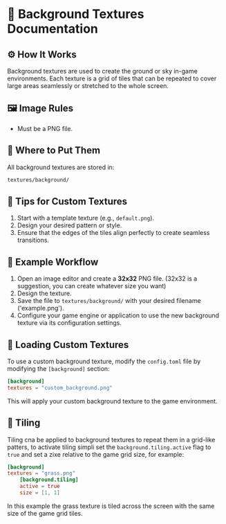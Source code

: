 # 🎑 Background Textures Documentation

## ⚙️ How It Works
Background textures are used to create the ground or sky in-game environments. Each texture is a grid of tiles that can be repeated to cover large areas seamlessly or stretched to the whole screen.

## 🖼️ Image Rules
- Must be a PNG file.

## 📁 Where to Put Them
All background textures are stored in:
```bash
textures/background/
```

## 🎨 Tips for Custom Textures
1. Start with a template texture (e.g., `default.png`).
2. Design your desired pattern or style.
3. Ensure that the edges of the tiles align perfectly to create seamless transitions.

## 🧩 Example Workflow
1. Open an image editor and create a **32x32** PNG file. (32x32 is a suggestion, you can create whatever size you want)
2. Design the texture.
3. Save the file to `textures/background/` with your desired filename ('example.png').
4. Configure your game engine or application to use the new background texture via its configuration settings.

## 🎨 Loading Custom Textures
To use a custom background texture, modify the `config.toml` file by modifying the `[background]` section:
```toml
[background]
textures = "custom_background.png"
```

This will apply your custom background texture to the game environment.

## 🏁 Tiling
Tiling cna be applied to background textures to repeat them in a grid-like patters, to activate tiling simpli set the `background.tiling.active` flag to `true` and set a zixe relative to the game grid size, for example:
```toml
[background]
textures = "grass.png"
    [background.tiling]
    active = true
    size = [1, 1]
```
In this example the grass texture is tiled across the screen with the same size of the game grid tiles.